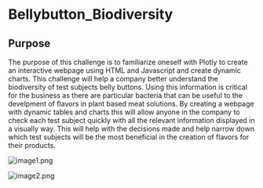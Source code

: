 # Bellybutton_Biodiversity

## Purpose 
The purpose of this challenge is to familiarize oneself with Plotly to create an interactive webpage using HTML and Javascript and create dynamic charts. This challenge will help a company better understand the biodiversity of test subjects belly buttons. Using this information is critical for the business as there are particular bacteria that can be useful to the develpment of flavors in plant based meat solutions. By creating a webpage with dynamic tables and charts this will allow anyone in the company to check each test subject quickly with all the relevant information displayed in a visually way. This will help with the decisions made and help narrow down which test subjects will be the most beneficial in the creation of flavors for their products. 

![image1.png](https://github.com/mselover21/Bellybutton_Biodiversity/blob/main/images/image1.png)

![image2.png](https://github.com/mselover21/Bellybutton_Biodiversity/blob/main/images/image2.png)
